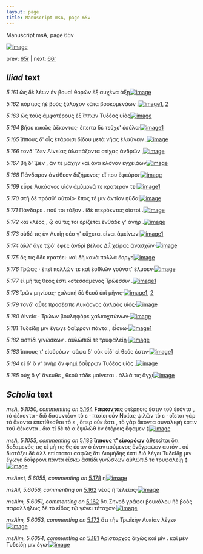 ```yaml
---
layout: page
title: Manuscript msA, page 65v
---
```


Manuscript msA, page 65v

[![image](http://www.homermultitext.org/iipsrv?OBJ=IIP,1.0&FIF=/project/homer/pyramidal/deepzoom/hmt/vaimg/2017a/VA065VN_0567.tif&WID=100&CVT=JPEG)](http://www.homermultitext.org/ict2/?urn=urn:cite2:hmt:vaimg.2017a:VA065VN_0567)

prev:  [65r](../65r/) | next:  [66r](../66r/)

## *Iliad* text

*5.161* <a id="5.161"/> ὡς δὲ λέων ἐν βουσὶ θορῶν ἐξ αυχένα άξῃ[![image](http://www.homermultitext.org/iipsrv?OBJ=IIP,1.0&FIF=/project/homer/pyramidal/deepzoom/hmt/vaimg/2017a/VA065VN_0567.tif&RGN=0.47,0.2254,0.394,0.0308&WID=1000&CVT=JPEG)](http://www.homermultitext.org/ict2/?urn=urn:cite2:hmt:vaimg.2017a:VA065VN_0567@0.47,0.2254,0.394,0.0308)

*5.162* <a id="5.162"/> πόρτιος ἠὲ βοὸς ξύλοχον κάτα βοσκομενάων .[![image](http://www.homermultitext.org/iipsrv?OBJ=IIP,1.0&FIF=/project/homer/pyramidal/deepzoom/hmt/vaimg/2017a/VA065VN_0567.tif&RGN=0.474,0.2457,0.412,0.0338&WID=1000&CVT=JPEG)](http://www.homermultitext.org/ict2/?urn=urn:cite2:hmt:vaimg.2017a:VA065VN_0567@0.474,0.2457,0.412,0.0338)[1](#msAim_5.6051), [2](#msAil_5.6056)

*5.163* <a id="5.163"/> ὡς τοὺς ἀμφοτέρους ἐξ ἵππων Τυδέος υἱὸς[![image](http://www.homermultitext.org/iipsrv?OBJ=IIP,1.0&FIF=/project/homer/pyramidal/deepzoom/hmt/vaimg/2017a/VA065VN_0567.tif&RGN=0.473,0.2652,0.387,0.0316&WID=1000&CVT=JPEG)](http://www.homermultitext.org/ict2/?urn=urn:cite2:hmt:vaimg.2017a:VA065VN_0567@0.473,0.2652,0.387,0.0316)

*5.164* <a id="5.164"/> βῆσε κακῶς ἀἕκοντας· ἔπειτα δὲ τεύχε' ἐσύλα·[![image](http://www.homermultitext.org/iipsrv?OBJ=IIP,1.0&FIF=/project/homer/pyramidal/deepzoom/hmt/vaimg/2017a/VA065VN_0567.tif&RGN=0.473,0.2847,0.419,0.0301&WID=1000&CVT=JPEG)](http://www.homermultitext.org/ict2/?urn=urn:cite2:hmt:vaimg.2017a:VA065VN_0567@0.473,0.2847,0.419,0.0301)[1](#msA_5.1050)

*5.165* <a id="5.165"/> ἵ̈ππους δ' οἷς ἑτάροισι δίδου μετὰ νῆας ἐλαύνειν .[![image](http://www.homermultitext.org/iipsrv?OBJ=IIP,1.0&FIF=/project/homer/pyramidal/deepzoom/hmt/vaimg/2017a/VA065VN_0567.tif&RGN=0.473,0.305,0.414,0.0323&WID=1000&CVT=JPEG)](http://www.homermultitext.org/ict2/?urn=urn:cite2:hmt:vaimg.2017a:VA065VN_0567@0.473,0.305,0.414,0.0323)

*5.166* <a id="5.166"/> τονδ' ἴ̈δεν Αἰνείας 					ἀλαπάζοντα στίχας ἀνδρῶν ,[![image](http://www.homermultitext.org/iipsrv?OBJ=IIP,1.0&FIF=/project/homer/pyramidal/deepzoom/hmt/vaimg/2017a/VA065VN_0567.tif&RGN=0.473,0.3231,0.422,0.0331&WID=1000&CVT=JPEG)](http://www.homermultitext.org/ict2/?urn=urn:cite2:hmt:vaimg.2017a:VA065VN_0567@0.473,0.3231,0.422,0.0331)

*5.167* <a id="5.167"/> βῆ δ' ἴ̈μεν , ἄν τε μάχην καὶ ἀνὰ κλόνον ἐγχειάων[![image](http://www.homermultitext.org/iipsrv?OBJ=IIP,1.0&FIF=/project/homer/pyramidal/deepzoom/hmt/vaimg/2017a/VA065VN_0567.tif&RGN=0.475,0.3403,0.411,0.0323&WID=1000&CVT=JPEG)](http://www.homermultitext.org/ict2/?urn=urn:cite2:hmt:vaimg.2017a:VA065VN_0567@0.475,0.3403,0.411,0.0323)

*5.168* <a id="5.168"/> Πάνδαρον ἀντίθεον 					διζήμενος· εἴ που ἐφεύροι·[![image](http://www.homermultitext.org/iipsrv?OBJ=IIP,1.0&FIF=/project/homer/pyramidal/deepzoom/hmt/vaimg/2017a/VA065VN_0567.tif&RGN=0.474,0.3614,0.424,0.0323&WID=1000&CVT=JPEG)](http://www.homermultitext.org/ict2/?urn=urn:cite2:hmt:vaimg.2017a:VA065VN_0567@0.474,0.3614,0.424,0.0323)

*5.169* <a id="5.169"/> εὗρε Λυκάονος υἱὸν 					ἀμύμονά τε κρατερόν τε·[![image](http://www.homermultitext.org/iipsrv?OBJ=IIP,1.0&FIF=/project/homer/pyramidal/deepzoom/hmt/vaimg/2017a/VA065VN_0567.tif&RGN=0.476,0.3809,0.405,0.0316&WID=1000&CVT=JPEG)](http://www.homermultitext.org/ict2/?urn=urn:cite2:hmt:vaimg.2017a:VA065VN_0567@0.476,0.3809,0.405,0.0316)[1](#msAim_5.6052)

*5.170* <a id="5.170"/> στῆ δὲ πρόσθ' αὐτοῖο· ἔπος τέ μιν ἀντίον ηὔδα·[![image](http://www.homermultitext.org/iipsrv?OBJ=IIP,1.0&FIF=/project/homer/pyramidal/deepzoom/hmt/vaimg/2017a/VA065VN_0567.tif&RGN=0.474,0.3974,0.393,0.0316&WID=1000&CVT=JPEG)](http://www.homermultitext.org/ict2/?urn=urn:cite2:hmt:vaimg.2017a:VA065VN_0567@0.474,0.3974,0.393,0.0316)

*5.171* <a id="5.171"/> Πάνδαρε . ποῦ τοι 					τόξον . ἰ̈δὲ πτερόεντες ὀϊστοὶ .[![image](http://www.homermultitext.org/iipsrv?OBJ=IIP,1.0&FIF=/project/homer/pyramidal/deepzoom/hmt/vaimg/2017a/VA065VN_0567.tif&RGN=0.467,0.4147,0.413,0.0361&WID=1000&CVT=JPEG)](http://www.homermultitext.org/ict2/?urn=urn:cite2:hmt:vaimg.2017a:VA065VN_0567@0.467,0.4147,0.413,0.0361)

*5.172* <a id="5.172"/> καὶ κλέος , ᾧ οὔ τις τοι ἐρίζεται ἐνθάδε γ' ἀνήρ .[![image](http://www.homermultitext.org/iipsrv?OBJ=IIP,1.0&FIF=/project/homer/pyramidal/deepzoom/hmt/vaimg/2017a/VA065VN_0567.tif&RGN=0.476,0.4343,0.414,0.0353&WID=1000&CVT=JPEG)](http://www.homermultitext.org/ict2/?urn=urn:cite2:hmt:vaimg.2017a:VA065VN_0567@0.476,0.4343,0.414,0.0353)

*5.173* <a id="5.173"/> οὐδέ τις ἐν Λυκίῃ 					σέο γ' εὔχεται εἶναι ἀμείνων·[![image](http://www.homermultitext.org/iipsrv?OBJ=IIP,1.0&FIF=/project/homer/pyramidal/deepzoom/hmt/vaimg/2017a/VA065VN_0567.tif&RGN=0.474,0.4553,0.417,0.0323&WID=1000&CVT=JPEG)](http://www.homermultitext.org/ict2/?urn=urn:cite2:hmt:vaimg.2017a:VA065VN_0567@0.474,0.4553,0.417,0.0323)[1](#msAim_5.6053)

*5.174* <a id="5.174"/> ἀλλ' ἄγε τῷδ' ἔφἑς ἀνδρὶ βέλος Διῒ χεῖρας ἀνασχὼν·[![image](http://www.homermultitext.org/iipsrv?OBJ=IIP,1.0&FIF=/project/homer/pyramidal/deepzoom/hmt/vaimg/2017a/VA065VN_0567.tif&RGN=0.474,0.4703,0.431,0.0383&WID=1000&CVT=JPEG)](http://www.homermultitext.org/ict2/?urn=urn:cite2:hmt:vaimg.2017a:VA065VN_0567@0.474,0.4703,0.431,0.0383)

*5.175* <a id="5.175"/> ὅς τις ὅδε κρατέει· καὶ δὴ κακὰ πολλὰ ἔοργε[![image](http://www.homermultitext.org/iipsrv?OBJ=IIP,1.0&FIF=/project/homer/pyramidal/deepzoom/hmt/vaimg/2017a/VA065VN_0567.tif&RGN=0.473,0.4914,0.419,0.0323&WID=1000&CVT=JPEG)](http://www.homermultitext.org/ict2/?urn=urn:cite2:hmt:vaimg.2017a:VA065VN_0567@0.473,0.4914,0.419,0.0323)

*5.176* <a id="5.176"/> Τρῶας · ἐπεὶ πολλῶν 					τε καὶ ἐσθλῶν γούνατ' ἔλυσεν·[![image](http://www.homermultitext.org/iipsrv?OBJ=IIP,1.0&FIF=/project/homer/pyramidal/deepzoom/hmt/vaimg/2017a/VA065VN_0567.tif&RGN=0.47,0.5071,0.438,0.0383&WID=1000&CVT=JPEG)](http://www.homermultitext.org/ict2/?urn=urn:cite2:hmt:vaimg.2017a:VA065VN_0567@0.47,0.5071,0.438,0.0383)

*5.177* <a id="5.177"/> εἰ μή τις θεός ἐστι κοτεσσάμενος Τρώεσσιν .[![image](http://www.homermultitext.org/iipsrv?OBJ=IIP,1.0&FIF=/project/homer/pyramidal/deepzoom/hmt/vaimg/2017a/VA065VN_0567.tif&RGN=0.476,0.5289,0.399,0.0361&WID=1000&CVT=JPEG)](http://www.homermultitext.org/ict2/?urn=urn:cite2:hmt:vaimg.2017a:VA065VN_0567@0.476,0.5289,0.399,0.0361)[1](#msA_5.1051)

*5.178* <a id="5.178"/> ϊρῶν μηνίσας· χαλεπὴ δὲ θεοῦ ἐπὶ μῆνις·[![image](http://www.homermultitext.org/iipsrv?OBJ=IIP,1.0&FIF=/project/homer/pyramidal/deepzoom/hmt/vaimg/2017a/VA065VN_0567.tif&RGN=0.473,0.5477,0.405,0.0353&WID=1000&CVT=JPEG)](http://www.homermultitext.org/ict2/?urn=urn:cite2:hmt:vaimg.2017a:VA065VN_0567@0.473,0.5477,0.405,0.0353)[1](#msAext_5.6055), [2](#msA_5.1052)

*5.179* <a id="5.179"/> τονδ' αὖτε προσέειπε Λυκάονος ἀγλαὸς υἱός·[![image](http://www.homermultitext.org/iipsrv?OBJ=IIP,1.0&FIF=/project/homer/pyramidal/deepzoom/hmt/vaimg/2017a/VA065VN_0567.tif&RGN=0.474,0.5597,0.435,0.0428&WID=1000&CVT=JPEG)](http://www.homermultitext.org/ict2/?urn=urn:cite2:hmt:vaimg.2017a:VA065VN_0567@0.474,0.5597,0.435,0.0428)

*5.180* <a id="5.180"/> Αἰνεία · Τρώων βουληφόρε 					χαλκοχιτώνων·[![image](http://www.homermultitext.org/iipsrv?OBJ=IIP,1.0&FIF=/project/homer/pyramidal/deepzoom/hmt/vaimg/2017a/VA065VN_0567.tif&RGN=0.475,0.5853,0.415,0.0368&WID=1000&CVT=JPEG)](http://www.homermultitext.org/ict2/?urn=urn:cite2:hmt:vaimg.2017a:VA065VN_0567@0.475,0.5853,0.415,0.0368)

*5.181* <a id="5.181"/> Τυδείδῃ μιν ἔγωγε 					δαΐφρονι πάντα , ἐΐσκω·[![image](http://www.homermultitext.org/iipsrv?OBJ=IIP,1.0&FIF=/project/homer/pyramidal/deepzoom/hmt/vaimg/2017a/VA065VN_0567.tif&RGN=0.478,0.6041,0.414,0.0361&WID=1000&CVT=JPEG)](http://www.homermultitext.org/ict2/?urn=urn:cite2:hmt:vaimg.2017a:VA065VN_0567@0.478,0.6041,0.414,0.0361)[1](#msAim_5.6054)

*5.182* <a id="5.182"/> ἀσπίδι γινώσκων . αὐλώπιδί τε τρυφαλείῃ·[![image](http://www.homermultitext.org/iipsrv?OBJ=IIP,1.0&FIF=/project/homer/pyramidal/deepzoom/hmt/vaimg/2017a/VA065VN_0567.tif&RGN=0.48,0.6258,0.408,0.0323&WID=1000&CVT=JPEG)](http://www.homermultitext.org/ict2/?urn=urn:cite2:hmt:vaimg.2017a:VA065VN_0567@0.48,0.6258,0.408,0.0323)

*5.183* <a id="5.183"/> ἵππους τ' εἰσὁρόων· σάφα δ' οὐκ οἶδ' εἰ θεός ἐστιν·[![image](http://www.homermultitext.org/iipsrv?OBJ=IIP,1.0&FIF=/project/homer/pyramidal/deepzoom/hmt/vaimg/2017a/VA065VN_0567.tif&RGN=0.484,0.6439,0.414,0.0361&WID=1000&CVT=JPEG)](http://www.homermultitext.org/ict2/?urn=urn:cite2:hmt:vaimg.2017a:VA065VN_0567@0.484,0.6439,0.414,0.0361)[1](#msA_5.1053)

*5.184* <a id="5.184"/> εἰ δ' ὅ γ' ἀνὴρ ὃν φημὶ δαΐφρων Τυδέος υἱὸς .[![image](http://www.homermultitext.org/iipsrv?OBJ=IIP,1.0&FIF=/project/homer/pyramidal/deepzoom/hmt/vaimg/2017a/VA065VN_0567.tif&RGN=0.484,0.6604,0.405,0.0361&WID=1000&CVT=JPEG)](http://www.homermultitext.org/ict2/?urn=urn:cite2:hmt:vaimg.2017a:VA065VN_0567@0.484,0.6604,0.405,0.0361)

*5.185* <a id="5.185"/> οὐχ ὅ γ' ἄνευθε , θεοῦ τάδε μαίνεται . ἀλλά τις ἄγχι[![image](http://www.homermultitext.org/iipsrv?OBJ=IIP,1.0&FIF=/project/homer/pyramidal/deepzoom/hmt/vaimg/2017a/VA065VN_0567.tif&RGN=0.484,0.6799,0.415,0.0383&WID=1000&CVT=JPEG)](http://www.homermultitext.org/ict2/?urn=urn:cite2:hmt:vaimg.2017a:VA065VN_0567@0.484,0.6799,0.415,0.0383)

## *Scholia* text

*msA, 5.1050, commenting on* [5.164](#5.164)  <a id="msA_5.1050"/> **‡ἀεκοντας** στέρησις ἐστιν τοῦ ἑκόντα , τὸ ἀέκοντα · διὃ δασυντέον τὸ ε · πταίει οὖν Νικίας ψιλῶν τὸ ε · οἴεται γὰρ τὸ ἄκοντα ἐπετίθεσθαι τὸ ε , ὅπερ οὐκ έστι , τὸ γὰρ ἄκοντα συναλιφή ἐστιν τοῦ ἁέκοντα . δια τί δὲ τὸ α ἐψιλώθ ἐν ἑτέροις ἔφαμεν ⁑[![image](http://www.homermultitext.org/iipsrv?OBJ=IIP,1.0&FIF=/project/homer/pyramidal/deepzoom/hmt/vaimg/2017a/VA065VN_0567.tif&RGN=0.22402358,0.12143845,0.62490789,0.04094053&WID=1000&CVT=JPEG)](http://www.homermultitext.org/ict2/?urn=urn:cite2:hmt:vaimg.2017a:VA065VN_0567@0.22402358,0.12143845,0.62490789,0.04094053)

*msA, 5.1053, commenting on* [5.183](#5.183)  <a id="msA_5.1053"/> **ἵππους τ' εἰσορόων** ἀθετεῖται ὅτι δεξαμενός τις εἰ μή τις θς ἐστιν ὁ ἐναντιούμενος ἐνέγραψεν αυτόν . οὐ διστάζει δέ ἀλλ επίσταται σαφῶς ὅτι Διομήδης ἐστὶ διὸ λέγει Τυδείδῃ μιν ἔγωγε δαΐφρονι πάντα ἐΐσκω ἀσπίδι γινώσκων αὐλώπιδ τε τρυφαλείῃ ⁑[![image](http://www.homermultitext.org/iipsrv?OBJ=IIP,1.0&FIF=/project/homer/pyramidal/deepzoom/hmt/vaimg/2017a/VA065VN_0567.tif&RGN=0.22955048,0.70235131,0.56190125,0.06196404&WID=1000&CVT=JPEG)](http://www.homermultitext.org/ict2/?urn=urn:cite2:hmt:vaimg.2017a:VA065VN_0567@0.22955048,0.70235131,0.56190125,0.06196404)

*msAext, 5.6055, commenting on* [5.178](#5.178)  <a id="msAext_5.6055"/> η[![image](http://www.homermultitext.org/iipsrv?OBJ=IIP,1.0&FIF=/project/homer/pyramidal/deepzoom/hmt/vaimg/2017a/VA065VN_0567.tif&RGN=0.11606485,0.58091286,0.00700074,0.00774550&WID=1000&CVT=JPEG)](http://www.homermultitext.org/ict2/?urn=urn:cite2:hmt:vaimg.2017a:VA065VN_0567@0.11606485,0.58091286,0.00700074,0.00774550)

*msAil, 5.6056, commenting on* [5.162](#5.162)  <a id="msAil_5.6056"/> νέας ἣ τελείας·[![image](http://www.homermultitext.org/iipsrv?OBJ=IIP,1.0&FIF=/project/homer/pyramidal/deepzoom/hmt/vaimg/2017a/VA065VN_0567.tif&RGN=0.48268239,0.24979253,0.06300663,0.01051176&WID=1000&CVT=JPEG)](http://www.homermultitext.org/ict2/?urn=urn:cite2:hmt:vaimg.2017a:VA065VN_0567@0.48268239,0.24979253,0.06300663,0.01051176)

*msAim, 5.6051, commenting on* [5.162](#5.162)  <a id="msAim_5.6051"/> ὅτι Ζηνοδ γράφει βουκόλου ἠὲ βοός παραλλήλως δὲ τὸ εἶδος τῷ γένει τέταχον·[![image](http://www.homermultitext.org/iipsrv?OBJ=IIP,1.0&FIF=/project/homer/pyramidal/deepzoom/hmt/vaimg/2017a/VA065VN_0567.tif&RGN=0.37840825,0.25449516,0.07221813,0.03762102&WID=1000&CVT=JPEG)](http://www.homermultitext.org/ict2/?urn=urn:cite2:hmt:vaimg.2017a:VA065VN_0567@0.37840825,0.25449516,0.07221813,0.03762102)

*msAim, 5.6053, commenting on* [5.173](#5.173)  <a id="msAim_5.6053"/> ὅτι τὴν Τρωϊκὴν Λυκίαν λέγει·[![image](http://www.homermultitext.org/iipsrv?OBJ=IIP,1.0&FIF=/project/homer/pyramidal/deepzoom/hmt/vaimg/2017a/VA065VN_0567.tif&RGN=0.41525424,0.46970954,0.06190125,0.01908714&WID=1000&CVT=JPEG)](http://www.homermultitext.org/ict2/?urn=urn:cite2:hmt:vaimg.2017a:VA065VN_0567@0.41525424,0.46970954,0.06190125,0.01908714)

*msAim, 5.6054, commenting on* [5.181](#5.181)  <a id="msAim_5.6054"/> Ἀρίσταρχος διχῶς καί μίν . καί μέν Τυδείδῃ μιν ἐγω·[![image](http://www.homermultitext.org/iipsrv?OBJ=IIP,1.0&FIF=/project/homer/pyramidal/deepzoom/hmt/vaimg/2017a/VA065VN_0567.tif&RGN=0.42078113,0.62130014,0.06374355,0.02821577&WID=1000&CVT=JPEG)](http://www.homermultitext.org/ict2/?urn=urn:cite2:hmt:vaimg.2017a:VA065VN_0567@0.42078113,0.62130014,0.06374355,0.02821577)
